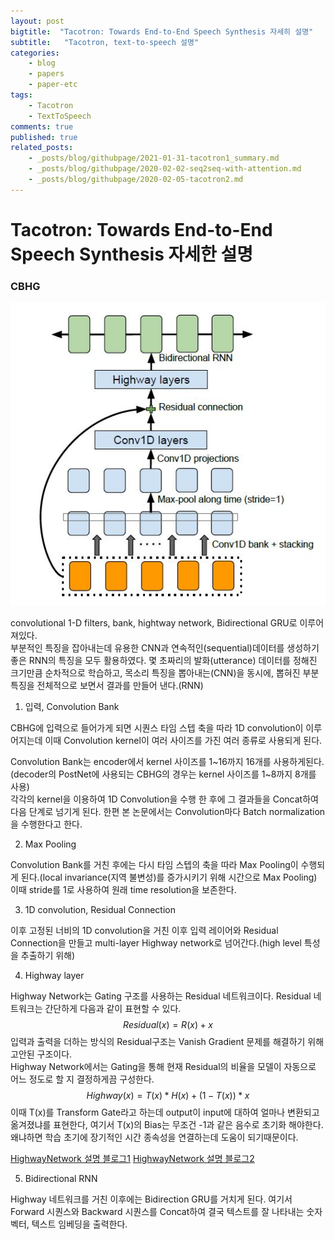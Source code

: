 ```yaml
---
layout: post
bigtitle:  "Tacotron: Towards End-to-End Speech Synthesis 자세히 설명"
subtitle:   "Tacotron, text-to-speech 설명"
categories:
    - blog
    - papers
    - paper-etc
tags:
    - Tacotron
    - TextToSpeech
comments: true
published: true
related_posts:
    - _posts/blog/githubpage/2021-01-31-tacotron1_summary.md
    - _posts/blog/githubpage/2020-02-02-seq2seq-with-attention.md
    - _posts/blog/githubpage/2020-02-05-tacotron2.md
---
```


# Tacotron: Towards End-to-End Speech Synthesis 자세한 설명

### CBHG

![tacotron1_02](/assets/img/Blog/papers/tacotron1_02.JPG)

convolutional 1-D filters, bank, hightway network, Bidirectional GRU로 이루어져있다.  
부분적인 특징을 잡아내는데 유용한 CNN과 연속적인(sequential)데이터를 생성하기 좋은 RNN의 특징을 모두 활용하였다. 몇 초짜리의 발화(utterance) 데이터를 정해진 크기만큼 순차적으로 학습하고, 목소리 특징을 뽑아내는(CNN)을 동시에, 뽑혀진 부분 특징을 전체적으로 보면서 결과를 만들어 낸다.(RNN)

1. 입력, Convolution Bank

CBHG에 입력으로 들어가게 되면 시퀀스 타임 스텝 축을 따라 1D convolution이 이루어지는데 이때 Convolution kernel이 여러 사이즈를 가진 여러 종류로 사용되게 된다.

Convolution Bank는 encoder에서 kernel 사이즈를 1~16까지 16개를 사용하게된다.(decoder의 PostNet에 사용되는 CBHG의 경우는 kernel 사이즈를 1~8까지 8개를 사용)  
각각의 kernel을 이용하여 1D Convolution을 수행 한 후에 그 결과들을 Concat하여 다음 단계로 넘기게 된다. 한편 본 논문에서는 Convolution마다 Batch normalization을 수행한다고 한다.

2. Max Pooling  

Convolution Bank를 거친 후에는 다시 타임 스텝의 축을 따라 Max Pooling이 수행되게 된다.(local invariance(지역 불변성)를 증가시키기 위해 시간으로 Max Pooling)  
이때 stride를 1로 사용하여 원래 time resolution을 보존한다.  

3. 1D convolution, Residual Connection

이후 고정된 너비의 1D convolution을 거친 이후 입력 레이어와 Residual Connection을 만들고 multi-layer Highway network로 넘어간다.(high level 특성을 추출하기 위해)

4. Highway layer

Highway Network는 Gating 구조를 사용하는 Residual 네트워크이다.
Residual  네트워크는 간단하게 다음과 같이 표현할 수 있다.
$$Residual(x) = R(x) + x$$
입력과 출력을 더하는 방식의 Residual구조는 Vanish Gradient 문제를 해결하기 위해 고안된 구조이다.  
Highway Network에서는 Gating을 통해 현재 Residual의 비율을 모델이 자동으로 어느 정도로 할 지 결정하게끔 구성한다.
$$Highway(x)=T(x)*H(x) + (1-T(x))*x$$
이때 T(x)를 Transform Gate라고 하는데 output이 input에 대하여 얼마나 변환되고 옮겨졌냐를 표현한다, 여기서 T(x)의 Bias는 무조건 -1과 같은 음수로 초기화 해야한다. 왜냐하면 학습 초기에 장기적인 시간 종속성을 연결하는데 도움이 되기때문이다.

[HighwayNetwork 설명 블로그1](https://lazyer.tistory.com/8)
[HighwayNetwork 설명 블로그2](https://dnddnjs.github.io/cifar10/2018/10/09/resnet/#toward-deeper-network)

5. Bidirectional RNN

Highway 네트워크를 거친 이후에는 Bidirection GRU를 거치게 된다. 여기서 Forward 시퀀스와 Backward 시퀀스를 Concat하여 결국 텍스트를 잘 나타내는 숫자 벡터, 텍스트 임베딩을 출력한다.

